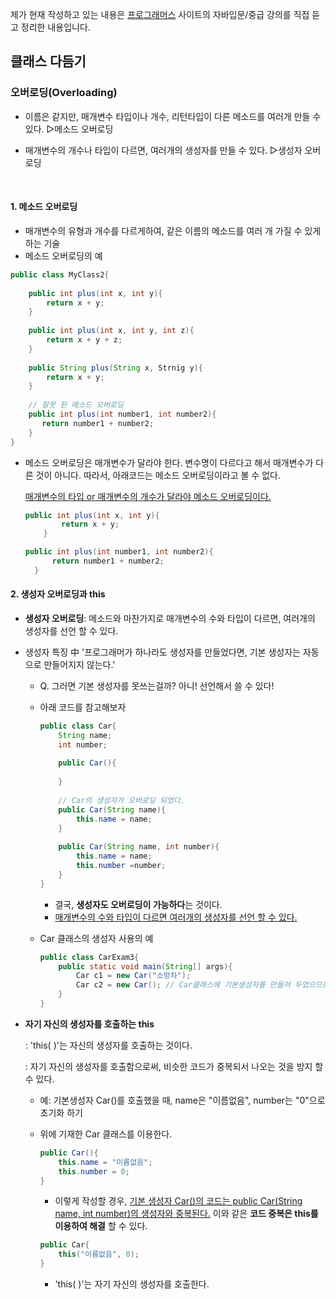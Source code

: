 제가 현재 작성하고 있는 내용은  [프로그래머스]( https://programmers.co.kr/learn ) 사이트의 자바입문/중급 강의를 직접 듣고 정리한 내용입니다.



## 클래스 다듬기

### 오버로딩(Overloading)

- 이름은 같지만, 매개변수 타입이나 개수, 리턴타입이 다른 메소드를 여러개 만들 수 있다. ▷메소드 오버로딩

- 매개변수의 개수나 타입이 다르면, 여러개의 생성자를 만들 수 있다. ▷생성자 오버로딩  

  ​    

#### 1. 메소드 오버로딩

- 매개변수의 유형과 개수를 다르게하여, 같은 이름의 메소드를 여러 개 가질 수 있게 하는 기술
- 메소드 오버로딩의 예

```java
public class MyClass2{
    
	public int plus(int x, int y){
        return x + y;
    }
    
    public int plus(int x, int y, int z){
        return x + y + z;
    }
    
    public String plus(String x, Strnig y){
        return x + y;
    }
    
    // 잘못 된 메소드 오버로딩
    public int plus(int number1, int number2){
       return number1 + number2;
    }
}
```

- 메소드 오버로딩은 매개변수가 달라야 한다. 변수명이 다르다고 해서 매개변수가 다른 것이 아니다. 따라서, 아래코드는 메소드 오버로딩이라고 볼 수 없다.  

  <u>매개변수의 타입  or 매개변수의 개수가 달라야 메소드 오버로딩이다.</u>

  ```java
  public int plus(int x, int y){
          return x + y;
      }
  ```

  ```java
  public int plus(int number1, int number2){
  		return number1 + number2;
  	}
  ```

  

#### 2. 생성자 오버로딩과 this

- **생성자 오버로딩**: 메소드와 마찬가지로 매개변수의 수와 타입이 다르면, 여러개의 생성자를 선언 할 수 있다.

- 생성자 특징 中 '프로그래머가 하나라도 생성자를 만들었다면, 기본 생성자는 자동으로 만들어지지 않는다.'

  - Q. 그러면 기본 생성자를 못쓰는걸까? 아니! 선언해서 쓸 수 있다!

  - 아래 코드를 참고해보자

    ```java
    public class Car{
        String name;
        int number;
        
    	public Car(){
            
        }
        
        // Car의 생성자가 오버로딩 되었다.
        public Car(String name){
            this.name = name;
        }
        
    	public Car(String name, int number){
            this.name = name;
            this.number =number;
        }
    }
    ```

    - 결국, **생성자도 오버로딩이 가능하다**는 것이다.
    - <u>매개변수의 수와 타입이 다르면 여러개의 생성자를 선언 할 수 있다.</u>

  - Car 클래스의 생성자 사용의 예

    ```java
    public class CarExam3{
        public static void main(String[] args){
            Car c1 = new Car("소방차");
            Car c2 = new Car(); // Car클래스에 기본생성자를 만들어 두었으므로 컴파일에러 없음
        }
    }
    ```

- **자기 자신의 생성자를 호출하는 this**  

  : 'this( )'는 자신의 생성자를 호출하는 것이다.  

  : 자기 자신의 생성자를 호출함으로써, 비슷한 코드가 중복되서 나오는 것을 방지 할 수 있다.

  - 예: 기본생성자 Car()를 호출했을 때, name은 "이름없음", number는 "0"으로 초기화 하기

  - 위에 기재한 Car 클래스를 이용한다.

    ```java
    public Car(){
        this.name = "이름없음";
        this.number = 0;
    }
    ```

    - 이렇게 작성할 경우, <u>기본 생성자 Car()의 코드는 public Car(String name, int number)의 생성자와 중복된다.</u> 이와 같은 **코드 중복은 this를 이용하여 해결** 할 수 있다.

    ```java
    public Car{
        this("이름없음", 0);
    }
    ```

    - 'this( )'는 자기 자신의 생성자를 호출한다.
